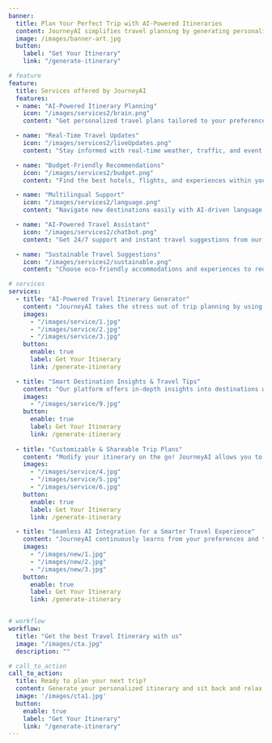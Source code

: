```yaml
---
banner:
  title: Plan Your Perfect Trip with AI-Powered Itineraries  
  content: JourneyAI simplifies travel planning by generating personalized, hassle-free itineraries in seconds. Just enter your destination, duration, and preferences, and let our AI curate the perfect trip for you.  
  image: /images/banner-art.jpg  
  button:  
    label: "Get Your Itinerary"  
    link: "/generate-itinerary"  

# feature
feature: 
  title: Services offered by JourneyAI
  features:
  - name: "AI-Powered Itinerary Planning"
    icon: "/images/services2/brain.png"
    content: "Get personalized travel plans tailored to your preferences using AI."

  - name: "Real-Time Travel Updates"
    icon: "/images/services2/liveUpdates.png"
    content: "Stay informed with real-time weather, traffic, and event updates."

  - name: "Budget-Friendly Recommendations"
    icon: "/images/services2/budget.png"
    content: "Find the best hotels, flights, and experiences within your budget."

  - name: "Multilingual Support"
    icon: "/images/services2/language.png"
    content: "Navigate new destinations easily with AI-driven language translation."

  - name: "AI-Powered Travel Assistant"
    icon: "/images/services2/chatbot.png"
    content: "Get 24/7 support and instant travel suggestions from our AI assistant."

  - name: "Sustainable Travel Suggestions"
    icon: "/images/services2/sustainable.png"
    content: "Choose eco-friendly accommodations and experiences to reduce your carbon footprint."

# services
services:
  - title: "AI-Powered Travel Itinerary Generator"
    content: "JourneyAI takes the stress out of trip planning by using advanced AI to create personalized travel itineraries. Whether you're planning a weekend getaway or a month-long adventure, we provide the best recommendations for attractions, dining, and experiences tailored to your preferences."
    images:
      - "/images/service/1.jpg"
      - "/images/service/2.jpg"
      - "/images/service/3.jpg"
    button:
      enable: true
      label: Get Your Itinerary
      link: /generate-itinerary

  - title: "Smart Destination Insights & Travel Tips"
    content: "Our platform offers in-depth insights into destinations worldwide, providing real-time weather updates, safety tips, and cultural highlights. JourneyAI ensures you’re well-prepared for your trip, no matter where you're headed."
    images: 
      - "/images/service/9.jpg"
    button:
      enable: true
      label: Get Your Itinerary
      link: /generate-itinerary
  
  - title: "Customizable & Shareable Trip Plans"
    content: "Modify your itinerary on the go! JourneyAI allows you to add or remove activities, adjust timings, and save your plans. Easily share your personalized itinerary with friends and family or download it for offline use."
    images:
      - "/images/service/4.jpg"
      - "/images/service/5.jpg"
      - "/images/service/6.jpg"
    button:
      enable: true
      label: Get Your Itinerary
      link: /generate-itinerary

  - title: "Seamless AI Integration for a Smarter Travel Experience"
    content: "JourneyAI continuously learns from your preferences and travel history to offer better recommendations over time. Our AI-driven suggestions ensure you get the most out of your trips, making travel planning effortless and enjoyable."
    images:
      - "/images/new/1.jpg"
      - "/images/new/2.jpg"
      - "/images/new/3.jpg"
    button:
      enable: true
      label: Get Your Itinerary
      link: /generate-itinerary


# workflow
workflow: 
  title: "Get the best Travel Itinerary with us"
  image: "/images/cta.jpg"
  description: ""

# call_to_action
call_to_action:
  title: Ready to plan your next trip?
  content: Generate your personalized itinerary and sit back and relax for us to review your requirements and give you the best trip plan.
  image: '/images/cta1.jpg'
  button:
    enable: true
    label: "Get Your Itinerary"
    link: "/generate-itinerary"
---
```

